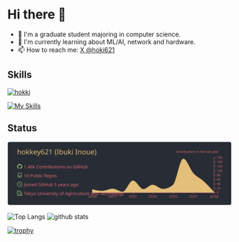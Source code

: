 <!--
**hokkey621/hokkey621** is a ✨ _special_ ✨ repository because its `README.md` (this file) appears on your GitHub profile.

Here are some ideas to get you started:

- 🔭 I’m currently working on ...
- 🌱 I’m currently learning ...
- 👯 I’m looking to collaborate on ...
- 🤔 I’m looking for help with ...
- 💬 Ask me about ...
- 📫 How to reach me: ...
- 😄 Pronouns: ...
- ⚡ Fun fact: ...
-->
# Hi there 👋
- 🔭 I'm a graduate student majoring in computer science.
- 🌱 I'm currently learning about ML/AI, network and hardware.
- 📫 How to reach me: [X @hoki621](https://x.com/hoki621)

## Skills
[![hokki](https://img.shields.io/endpoint?url=https%3A%2F%2Fatcoder-badges.now.sh%2Fapi%2Fatcoder%2Fjson%2Fhokki)](https://atcoder.jp/users/hokki)

[![My Skills](https://skillicons.dev/icons?i=c,cpp,py,pytorch,tensorflow)](https://skillicons.dev)

## Status
[![](https://raw.githubusercontent.com/hokkey621/hokkey621/main/profile-summary-card-output/onedark/0-profile-details.svg)](https://github.com/vn7n24fzkq/github-profile-summary-cards)

<p align="left"> 
  <img alt="Top Langs" height="150px" src="https://github-readme-stats.vercel.app/api/top-langs/?username=hokkey621&layout=compact&show_icons=true&theme=onedark" />
  <img alt="github stats" height="150px" src="https://github-readme-stats.vercel.app/api?username=hokkey621&theme=onedark&show_icons=ture" />
</p>

[![trophy](https://github-profile-trophy.vercel.app/?username=hokkey621&theme=onedark)](https://github.com/ryo-ma/github-profile-trophy)
